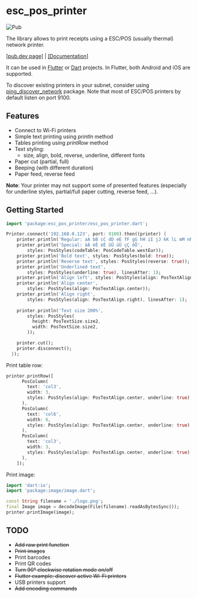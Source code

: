 # esc_pos_printer

![Pub](https://img.shields.io/pub/v/esc_pos_printer.svg)

The library allows to print receipts using a ESC/POS (usually thermal) network printer.

[[pub.dev page]](https://pub.dev/packages/esc_pos_printer)
| [[Documentation]](https://pub.dev/documentation/esc_pos_printer/latest/)

It can be used in [Flutter](https://flutter.dev/) or [Dart](https://dart.dev/) projects. In Flutter, both Android and iOS are supported.

To discover existing printers in your subnet, consider using [ping_discover_network](https://pub.dev/packages/ping_discover_network) package. Note that most of ESC/POS printers by default listen on port 9100.

## Features

* Connect to Wi-Fi printers
* Simple text printing using *println* method
* Tables printing using *printRow* method
* Text styling:
  * size, align, bold, reverse, underline, different fonts
* Paper cut (partial, full)
* Beeping (with different duration)
* Paper feed, reverse feed

**Note**: Your printer may not support some of presented features (especially for underline styles, partial/full paper cutting, reverse feed, ...).

## Getting Started

```dart
import 'package:esc_pos_printer/esc_pos_printer.dart';

Printer.connect('192.168.0.123', port: 9100).then((printer) {
    printer.println('Regular: aA bB cC dD eE fF gG hH iI jJ kK lL mM nN oO pP qQ rR sS tT uU vV wW xX yY zZ');
    printer.println('Special: àÀ èÈ éÉ ûÛ üÜ çÇ ôÔ',
        styles: PosStyles(codeTable: PosCodeTable.westEur));
    printer.println('Bold text', styles: PosStyles(bold: true));
    printer.println('Reverse text', styles: PosStyles(reverse: true));
    printer.println('Underlined text',
        styles: PosStyles(underline: true), linesAfter: 1);
    printer.println('Align left', styles: PosStyles(align: PosTextAlign.left));
    printer.println('Align center',
        styles: PosStyles(align: PosTextAlign.center));
    printer.println('Align right',
        styles: PosStyles(align: PosTextAlign.right), linesAfter: 1);
    
    printer.println('Text size 200%',
        styles: PosStyles(
          height: PosTextSize.size2,
          width: PosTextSize.size2,
        ));

    printer.cut();
    printer.disconnect();
  });
```

Print table row:

```dart
printer.printRow([
      PosColumn(
        text: 'col3',
        width: 3,
        styles: PosStyles(align: PosTextAlign.center, underline: true),
      ),
      PosColumn(
        text: 'col6',
        width: 6,
        styles: PosStyles(align: PosTextAlign.center, underline: true),
      ),
      PosColumn(
        text: 'col3',
        width: 3,
        styles: PosStyles(align: PosTextAlign.center, underline: true),
      ),
    ]);
```

Print image:

```dart
import 'dart:io';
import 'package:image/image.dart';

const String filename = './logo.png';
final Image image = decodeImage(File(filename).readAsBytesSync());
printer.printImage(image);
```

## TODO
* ~~Add raw print function~~
* ~~Print images~~
* Print barcodes
* Print QR codes
* ~~Turn 90° clockwise rotation mode on/off~~
* ~~Flutter example: discover active Wi-Fi printers~~
* USB printers support
* ~~Add encoding commands~~